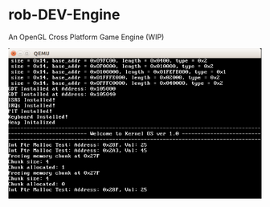 # rob-DEV-Engine
An OpenGL Cross Platform Game Engine (WIP)

![1](https://github.com/rob-DEV/os-kernel/blob/master/res/5.PNG)

